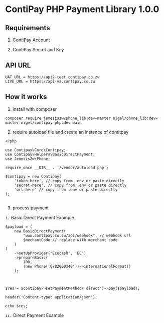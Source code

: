 <!-- @format -->

# ContiPay PHP Payment Library 1.0.0

## Requirements

1. ContiPay Account

2. ContiPay Secret and Key

## API URL

```
UAT_URL = https://api2-test.contipay.co.zw
LIVE_URL = https://api-v2.contipay.co.zw
```

## How it works

1. install with composer

```
composer require jenesiszw/phone_lib:dev-master nigel/phone_lib:dev-master nigel/contipay-php:dev-main

```

2. require autoload file and create an instance of contitpay

```
<?php

use Contipay\Core\Contipay;
use Contipay\Helpers\BasicDirectPayment;
use JenesisZw\Phone;

require_once __DIR__ . '/vendor/autoload.php';

$contipay = new Contipay(
    'token-here', // copy from .env or paste directly
    'secret-here', // copy from .env or paste directly
    'url-here' // copy from .env or paste directly
);


```

3. process payment

`i.` Basic Direct Payment Example

```
$payload = (
    new BasicDirectPayment(
        "www.contipay.co.zw/api/webhook", // webhook url
        $mechantCode // replace with merchant code
    )
)
    ->setUpProvider('Ecocash', 'EC')
    ->prepareBasic(
        100,
        (new Phone('0782000340'))->internationalFormat()
    );



$res = $contipay->setPaymentMethod('direct')->pay($payload);

header('Content-type: application/json');

echo $res;
```

`ii.` Direct Payment Example

